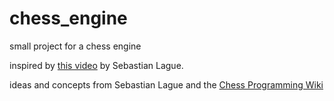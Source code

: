 # chess_engine
small project for a chess engine

inspired by [this video](https://www.youtube.com/watch?v=U4ogK0MIzqk) by Sebastian Lague.

ideas and concepts from Sebastian Lague and the [Chess Programming Wiki](https://www.chessprogramming.org/Main_Page)
